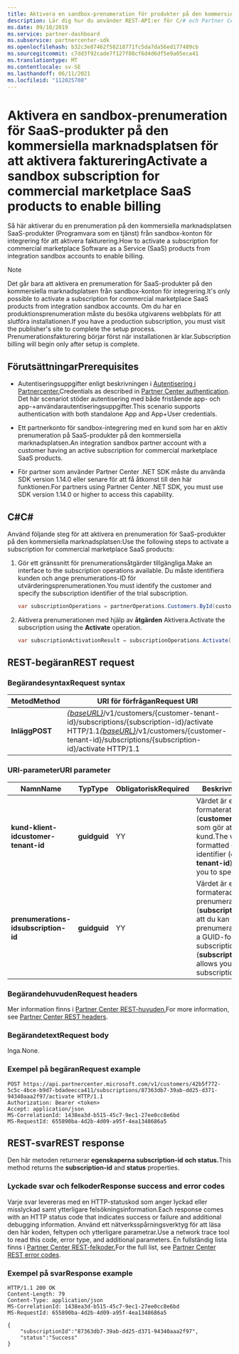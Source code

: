 ```yaml
---
title: Aktivera en sandbox-prenumeration för produkter på den kommersiella marknadsplatsen
description: Lär dig hur du använder REST-API:er för C/# och Partner Center för att aktivera en sandbox-prenumeration för produkter på den kommersiella marknadsplatsen.
ms.date: 09/10/2019
ms.service: partner-dashboard
ms.subservice: partnercenter-sdk
ms.openlocfilehash: b32c3e87462f58218771fc5da7da56ed177489cb
ms.sourcegitcommit: c7dd3f92cade7f127f88cf6d4d6df5e9a05eca41
ms.translationtype: MT
ms.contentlocale: sv-SE
ms.lasthandoff: 06/11/2021
ms.locfileid: "112025708"
---
```

# <a name="activate-a-sandbox-subscription-for-commercial-marketplace-saas-products-to-enable-billing"></a><span data-ttu-id="ac7f4-103">Aktivera en sandbox-prenumeration för SaaS-produkter på den kommersiella marknadsplatsen för att aktivera fakturering</span><span class="sxs-lookup"><span data-stu-id="ac7f4-103">Activate a sandbox subscription for commercial marketplace SaaS products to enable billing</span></span>

<span data-ttu-id="ac7f4-104">Så här aktiverar du en prenumeration på den kommersiella marknadsplatsen SaaS-produkter (Programvara som en tjänst) från sandbox-konton för integrering för att aktivera fakturering.</span><span class="sxs-lookup"><span data-stu-id="ac7f4-104">How to activate a subscription for commercial marketplace Software as a Service (SaaS) products from integration sandbox accounts to enable billing.</span></span>

> [!NOTE]
> <span data-ttu-id="ac7f4-105">Det går bara att aktivera en prenumeration för SaaS-produkter på den kommersiella marknadsplatsen från sandbox-konton för integrering.</span><span class="sxs-lookup"><span data-stu-id="ac7f4-105">It's only possible to activate a subscription for commercial marketplace SaaS products from integration sandbox accounts.</span></span> <span data-ttu-id="ac7f4-106">Om du har en produktionsprenumeration måste du besöka utgivarens webbplats för att slutföra installationen.</span><span class="sxs-lookup"><span data-stu-id="ac7f4-106">If you have a production subscription, you must visit the publisher's site to complete the setup process.</span></span> <span data-ttu-id="ac7f4-107">Prenumerationsfakturering börjar först när installationen är klar.</span><span class="sxs-lookup"><span data-stu-id="ac7f4-107">Subscription billing will begin only after setup is complete.</span></span>

## <a name="prerequisites"></a><span data-ttu-id="ac7f4-108">Förutsättningar</span><span class="sxs-lookup"><span data-stu-id="ac7f4-108">Prerequisites</span></span>

- <span data-ttu-id="ac7f4-109">Autentiseringsuppgifter enligt beskrivningen i [Autentisering i Partnercenter.](partner-center-authentication.md)</span><span class="sxs-lookup"><span data-stu-id="ac7f4-109">Credentials as described in [Partner Center authentication](partner-center-authentication.md).</span></span> <span data-ttu-id="ac7f4-110">Det här scenariot stöder autentisering med både fristående app- och app-+användarautentiseringsuppgifter.</span><span class="sxs-lookup"><span data-stu-id="ac7f4-110">This scenario supports authentication with both standalone App and App+User credentials.</span></span>

- <span data-ttu-id="ac7f4-111">Ett partnerkonto för sandbox-integrering med en kund som har en aktiv prenumeration på SaaS-produkter på den kommersiella marknadsplatsen.</span><span class="sxs-lookup"><span data-stu-id="ac7f4-111">An integration sandbox partner account with a customer having an active subscription for commercial marketplace SaaS products.</span></span>

- <span data-ttu-id="ac7f4-112">För partner som använder Partner Center .NET SDK måste du använda SDK version 1.14.0 eller senare för att få åtkomst till den här funktionen.</span><span class="sxs-lookup"><span data-stu-id="ac7f4-112">For partners using Partner Center .NET SDK, you must use SDK version 1.14.0 or higher to access this capability.</span></span>

## <a name="c"></a><span data-ttu-id="ac7f4-113">C\#</span><span class="sxs-lookup"><span data-stu-id="ac7f4-113">C\#</span></span>

<span data-ttu-id="ac7f4-114">Använd följande steg för att aktivera en prenumeration för SaaS-produkter på den kommersiella marknadsplatsen:</span><span class="sxs-lookup"><span data-stu-id="ac7f4-114">Use the following steps to activate a subscription for commercial marketplace SaaS products:</span></span>

1. <span data-ttu-id="ac7f4-115">Gör ett gränssnitt för prenumerationsåtgärder tillgängliga.</span><span class="sxs-lookup"><span data-stu-id="ac7f4-115">Make an interface to the subscription operations available.</span></span> <span data-ttu-id="ac7f4-116">Du måste identifiera kunden och ange prenumerations-ID för utvärderingsprenumerationen.</span><span class="sxs-lookup"><span data-stu-id="ac7f4-116">You must identify the customer and specify the subscription identifier of the trial subscription.</span></span>

   ```csharp
   var subscriptionOperations = partnerOperations.Customers.ById(customerId).Subscriptions.ById(subscriptionId);
   ```

2. <span data-ttu-id="ac7f4-117">Aktivera prenumerationen med hjälp av **åtgärden** Aktivera.</span><span class="sxs-lookup"><span data-stu-id="ac7f4-117">Activate the subscription using the **Activate** operation.</span></span>

   ```csharp
   var subscriptionActivationResult = subscriptionOperations.Activate();
   ```

## <a name="rest-request"></a><span data-ttu-id="ac7f4-118">REST-begäran</span><span class="sxs-lookup"><span data-stu-id="ac7f4-118">REST request</span></span>

### <a name="request-syntax"></a><span data-ttu-id="ac7f4-119">Begärandesyntax</span><span class="sxs-lookup"><span data-stu-id="ac7f4-119">Request syntax</span></span>

| <span data-ttu-id="ac7f4-120">Metod</span><span class="sxs-lookup"><span data-stu-id="ac7f4-120">Method</span></span>     | <span data-ttu-id="ac7f4-121">URI för förfrågan</span><span class="sxs-lookup"><span data-stu-id="ac7f4-121">Request URI</span></span>                                                                            |
|------------|----------------------------------------------------------------------------------------|
| <span data-ttu-id="ac7f4-122">**Inlägg**</span><span class="sxs-lookup"><span data-stu-id="ac7f4-122">**POST**</span></span> | <span data-ttu-id="ac7f4-123">[*{baseURL}*](partner-center-rest-urls.md)/v1/customers/{customer-tenant-id}/subscriptions/{subscription-id}/activate HTTP/1.1</span><span class="sxs-lookup"><span data-stu-id="ac7f4-123">[*{baseURL}*](partner-center-rest-urls.md)/v1/customers/{customer-tenant-id}/subscriptions/{subscription-id}/activate HTTP/1.1</span></span> |

### <a name="uri-parameter"></a><span data-ttu-id="ac7f4-124">URI-parameter</span><span class="sxs-lookup"><span data-stu-id="ac7f4-124">URI parameter</span></span>

| <span data-ttu-id="ac7f4-125">Namn</span><span class="sxs-lookup"><span data-stu-id="ac7f4-125">Name</span></span>                   | <span data-ttu-id="ac7f4-126">Typ</span><span class="sxs-lookup"><span data-stu-id="ac7f4-126">Type</span></span>     | <span data-ttu-id="ac7f4-127">Obligatorisk</span><span class="sxs-lookup"><span data-stu-id="ac7f4-127">Required</span></span> | <span data-ttu-id="ac7f4-128">Beskrivning</span><span class="sxs-lookup"><span data-stu-id="ac7f4-128">Description</span></span>                                                                                                                                            |
|------------------------|----------|----------|--------------------------------------------------------------------------------------------------------------------------------------------------------|
| <span data-ttu-id="ac7f4-129">**kund-klient-id**</span><span class="sxs-lookup"><span data-stu-id="ac7f4-129">**customer-tenant-id**</span></span> | <span data-ttu-id="ac7f4-130">**guid**</span><span class="sxs-lookup"><span data-stu-id="ac7f4-130">**guid**</span></span> | <span data-ttu-id="ac7f4-131">Y</span><span class="sxs-lookup"><span data-stu-id="ac7f4-131">Y</span></span> | <span data-ttu-id="ac7f4-132">Värdet är ett GUID-formaterat kundklient-ID (**customer-tenant-id**), som gör att du kan ange en kund.</span><span class="sxs-lookup"><span data-stu-id="ac7f4-132">The value is a GUID-formatted customer tenant identifier (**customer-tenant-id**), which allows you to specify a customer.</span></span> |
| <span data-ttu-id="ac7f4-133">**prenumerations-id**</span><span class="sxs-lookup"><span data-stu-id="ac7f4-133">**subscription-id**</span></span> | <span data-ttu-id="ac7f4-134">**guid**</span><span class="sxs-lookup"><span data-stu-id="ac7f4-134">**guid**</span></span> | <span data-ttu-id="ac7f4-135">Y</span><span class="sxs-lookup"><span data-stu-id="ac7f4-135">Y</span></span> | <span data-ttu-id="ac7f4-136">Värdet är en GUID-formaterad prenumerationsidentifierare (**subscription-id**) som gör att du kan ange en prenumeration.</span><span class="sxs-lookup"><span data-stu-id="ac7f4-136">The value is a GUID-formatted subscription identifier (**subscription-id**), which allows you to specify a subscription.</span></span> |

### <a name="request-headers"></a><span data-ttu-id="ac7f4-137">Begärandehuvuden</span><span class="sxs-lookup"><span data-stu-id="ac7f4-137">Request headers</span></span>

<span data-ttu-id="ac7f4-138">Mer information finns i [Partner Center REST-huvuden.](headers.md)</span><span class="sxs-lookup"><span data-stu-id="ac7f4-138">For more information, see [Partner Center REST headers](headers.md).</span></span>

### <a name="request-body"></a><span data-ttu-id="ac7f4-139">Begärandetext</span><span class="sxs-lookup"><span data-stu-id="ac7f4-139">Request body</span></span>

<span data-ttu-id="ac7f4-140">Inga.</span><span class="sxs-lookup"><span data-stu-id="ac7f4-140">None.</span></span>

### <a name="request-example"></a><span data-ttu-id="ac7f4-141">Exempel på begäran</span><span class="sxs-lookup"><span data-stu-id="ac7f4-141">Request example</span></span>

```http
POST https://api.partnercenter.microsoft.com/v1/customers/42b5f772-5c5c-4bce-b9d7-bdadeecca411/subscriptions/87363db7-39ab-dd25-d371-94340aaa2f97/activate HTTP/1.1
Authorization: Bearer <token>
Accept: application/json
MS-CorrelationId: 1438ea3d-b515-45c7-9ec1-27ee0cc8e6bd
MS-RequestId: 655890ba-4d2b-4d09-a95f-4ea1348686a5

```

## <a name="rest-response"></a><span data-ttu-id="ac7f4-142">REST-svar</span><span class="sxs-lookup"><span data-stu-id="ac7f4-142">REST response</span></span>

<span data-ttu-id="ac7f4-143">Den här metoden returnerar **egenskaperna subscription-id** **och status.**</span><span class="sxs-lookup"><span data-stu-id="ac7f4-143">This method returns the **subscription-id** and **status** properties.</span></span>

### <a name="response-success-and-error-codes"></a><span data-ttu-id="ac7f4-144">Lyckade svar och felkoder</span><span class="sxs-lookup"><span data-stu-id="ac7f4-144">Response success and error codes</span></span>

<span data-ttu-id="ac7f4-145">Varje svar levereras med en HTTP-statuskod som anger lyckad eller misslyckad samt ytterligare felsökningsinformation.</span><span class="sxs-lookup"><span data-stu-id="ac7f4-145">Each response comes with an HTTP status code that indicates success or failure and additional debugging information.</span></span> <span data-ttu-id="ac7f4-146">Använd ett nätverksspårningsverktyg för att läsa den här koden, feltypen och ytterligare parametrar.</span><span class="sxs-lookup"><span data-stu-id="ac7f4-146">Use a network trace tool to read this code, error type, and additional parameters.</span></span> <span data-ttu-id="ac7f4-147">En fullständig lista finns i [Partner Center REST-felkoder.](error-codes.md)</span><span class="sxs-lookup"><span data-stu-id="ac7f4-147">For the full list, see [Partner Center REST error codes](error-codes.md).</span></span>

### <a name="response-example"></a><span data-ttu-id="ac7f4-148">Exempel på svar</span><span class="sxs-lookup"><span data-stu-id="ac7f4-148">Response example</span></span>

```http
HTTP/1.1 200 OK
Content-Length: 79
Content-Type: application/json
MS-CorrelationId: 1438ea3d-b515-45c7-9ec1-27ee0cc8e6bd
MS-RequestId: 655890ba-4d2b-4d09-a95f-4ea1348686a5

{
    "subscriptionId":"87363db7-39ab-dd25-d371-94340aaa2f97",
    "status":"Success"
}
```
